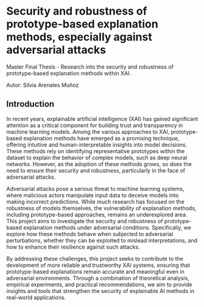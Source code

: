 # Security and robustness of prototype-based explanation methods, especially against adversarial attacks
Master Final Thesis - Research into the security and robustness of prototype-based explanation methods within XAI.

Autor: Silvia Arenales Muñoz
## Introduction

In recent years, explainable artificial intelligence (XAI) has gained significant attention as a critical component for building trust and transparency in machine learning models. Among the various approaches to XAI, prototype-based explanation methods have emerged as a promising technique, offering intuitive and human-interpretable insights into model decisions. These methods rely on identifying representative prototypes within the dataset to explain the behavior of complex models, such as deep neural networks. However, as the adoption of these methods grows, so does the need to ensure their security and robustness, particularly in the face of adversarial attacks.

Adversarial attacks pose a serious threat to machine learning systems, where malicious actors manipulate input data to deceive models into making incorrect predictions. While much research has focused on the robustness of models themselves, the vulnerability of explanation methods, including prototype-based approaches, remains an underexplored area. This project aims to investigate the security and robustness of prototype-based explanation methods under adversarial conditions. Specifically, we explore how these methods behave when subjected to adversarial perturbations, whether they can be exploited to mislead interpretations, and how to enhance their resilience against such attacks.

By addressing these challenges, this project seeks to contribute to the development of more reliable and trustworthy XAI systems, ensuring that prototype-based explanations remain accurate and meaningful even in adversarial environments. Through a combination of theoretical analysis, empirical experiments, and practical recommendations, we aim to provide insights and tools that strengthen the security of explainable AI methods in real-world applications.



